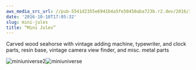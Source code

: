 ```yaml
---
aws_media_src_url: //pub-5541d2355e6941b4a5fe50450aba723b.r2.dev/2016/10/miniuniverse2.jpg
date: '2016-10-18T17:05:32'
slug: mini-jules
title: “Mini Jules”
---
```


 Carved wood seahorse with vintage adding machine, typewriter, and clock parts, resin base, vintage camera view finder, and misc. metal parts

 ![miniuniverse2](//pub-5541d2355e6941b4a5fe50450aba723b.r2.dev/2016/10/miniuniverse2.jpg?w=602)![miniuniverse](//pub-5541d2355e6941b4a5fe50450aba723b.r2.dev/2016/10/miniuniverse.jpg?w=602)